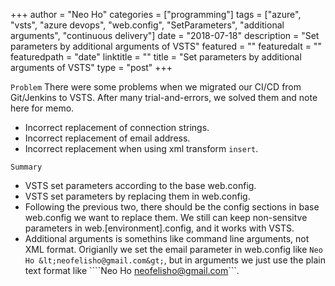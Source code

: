 +++
author = "Neo Ho"
categories = ["programming"]
tags = ["azure", "vsts", "azure devops", "web.config", "SetParameters", "additional arguments", "continuous delivery"]
date = "2018-07-18"
description = "Set parameters by additional arguments of VSTS"
featured = ""
featuredalt = ""
featuredpath = "date"
linktitle = ""
title = "Set parameters by additional arguments of VSTS"
type = "post"
+++

`Problem` There were some problems when we migrated our CI/CD from Git/Jenkins to VSTS.
After many trial-and-errors, we solved them and note here for memo.
- Incorrect replacement of connection strings.
- Incorrect replacement of email address.
- Incorrect replacement when using xml transform ```insert```.

`Summary`
- VSTS set parameters according to the base web.config.
- VSTS set parameters by replacing them in web.config.
- Following the previous two, there should be the config sections in base web.config we want to replace them.
We still can keep non-sensitve parameters in web.[environment].config, and it works with VSTS.
- Additional arguments is somethins like command line arguments, not XML format. 
Origianlly we set the email parameter in web.config like ```Neo Ho &lt;neofelisho@gmail.com&gt;```,
but in arguments we just use the plain text format like ````Neo Ho <neofelisho@gmail.com>```.